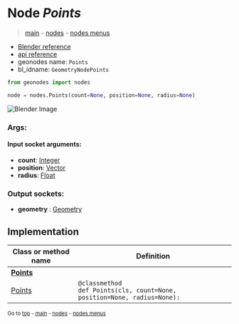# Node *Points*

> [main](../structure.md) - [nodes](nodes.md) - [nodes menus](nodes_menus.md)

- [Blender reference](https://docs.blender.org/manual/en/latest/modeling/geometry_nodes/point/points.html)
- [api reference](https://docs.blender.org/api/current/bpy.types.GeometryNodePoints.html)
- geonodes name: `Points`
- bl_idname: `GeometryNodePoints`

```python
from geonodes import nodes

node = nodes.Points(count=None, position=None, radius=None)
```

![Blender Image](https://docs.blender.org/manual/en/latest/_images/node-types_GeometryNodePoints.webp)

### Args:

#### Input socket arguments:

- **count**: [Integer](Integer.md)
- **position**: [Vector](Vector.md)
- **radius**: [Float](Float.md)

### Output sockets:

- **geometry** : [Geometry](Geometry.md)

## Implementation

| Class or method name | Definition |
|----------------------|------------|
| **[Points](Points.md)** |
| [Points](Points.md#Points-classmethod) | `@classmethod`<br> `def Points(cls, count=None, position=None, radius=None):` |

<sub>Go to [top](#node-Points) - [main](../structure.md) - [nodes](nodes.md) - [nodes menus](nodes_menus.md)</sub>

